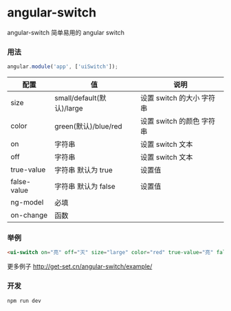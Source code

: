 # angular-switch

angular-switch 简单易用的 angular switch

### 用法

```js
angular.module('app', ['uiSwitch']);
```

| 配置          |  值           | 说明   |
| ------------- | -----------  | -----  |
| size          | small/default(默认)/large | 设置 switch 的大小 字符串 |
| color         | green(默认)/blue/red      | 设置 switch 的颜色 字符串 |
| on            | 字符串      |    设置 switch 文本 |
| off           | 字符串      |    设置 switch 文本 |
| true-value    | 字符串 默认为 true      |   设置值 |
| false-value   | 字符串 默认为 false     |   设置值 |
| ng-model   | 必填     |   |
| on-change  | 函数     |   |


### 举例

```html
<ui-switch on="亮" off="灭" size="large" color="red" true-value="亮" false-value="灭"  ng-model="test3"></ui-switch>
```

更多例子 http://get-set.cn/angular-switch/example/


### 开发

```
npm run dev
```